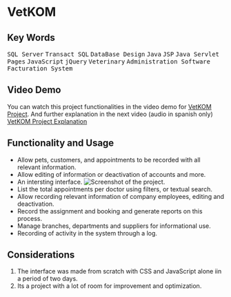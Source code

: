 # VetKOM
## Key Words
 <kbd>SQL Server</kbd> <kbd>Transact SQL</kbd> <kbd>DataBase Design</kbd> <kbd>Java</kbd> <kbd>JSP</kbd> <kbd>Java Servlet Pages</kbd> <kbd>JavaScript</kbd> <kbd>jQuery</kbd> <kbd>Veterinary</kbd> <kbd>Administration Software</kbd> <kbd>Facturation System</kbd>
 
 ## Video Demo
You can watch this project functionalities in the video demo for [VetKOM Project](https://youtu.be/bLgq8XB3ByE).
And further explanation in the next video (audio in spanish only) [VetKOM Project Explanation](https://www.youtube.com/watch?v=xo_r_-VDsO4&t=5m49s)

 ## Functionality and Usage
- Allow pets, customers, and appointments to be recorded with all relevant information.
- Allow editing of information or deactivation of accounts and more.
- An intersting interface.
  ![Screenshot of the project.](/Images/1.png)
- List the total appointments per doctor using filters, or textual search.
- Allow recording relevant information of company employees, editing and deactivation.
- Record the assignment and booking and generate reports on this process.
- Manage branches, departments and suppliers for informational use.
- Recording of activity in the system through a log.

 ## Considerations
1. The interface was made from scratch with CSS and JavaScript alone iin a period of two days.
2. Its a project with a lot of room for improvement and optimization.

